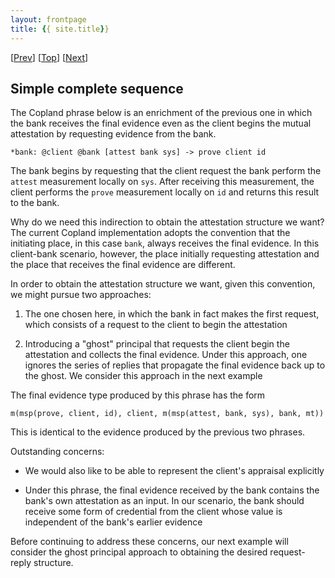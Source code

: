 ```yaml
---
layout: frontpage
title: {{ site.title}}
---
```


\[[Prev](cb_sq)\] \[[Top](../mutual)\] \[[Next](./gcb_sq)\]

## Simple complete sequence

The Copland phrase below is an enrichment of the previous one in which
the bank receives the final evidence even as the client begins the
mutual attestation by requesting evidence from the bank.

```
*bank: @client @bank [attest bank sys] -> prove client id
```

The bank begins by requesting that the client request the bank perform
the `attest` measurement locally on `sys`.  After receiving this
measurement, the client performs the `prove` measurement locally on
`id` and returns this result to the bank.

Why do we need this indirection to obtain the attestation structure we
want?  The current Copland implementation adopts the convention that
the initiating place, in this case `bank`, always receives the final
evidence.  In this client-bank scenario, however, the place initially
requesting attestation and the place that receives the final evidence
are different.

In order to obtain the attestation structure we want, given this
convention, we might pursue two approaches:

1. The one chosen here, in which the bank in fact makes the first
request, which consists of a request to the client to begin the
attestation

2. Introducing a "ghost" principal that requests the client begin the
attestation and collects the final evidence.  Under this approach, one
ignores the series of replies that propagate the final evidence back
up to the ghost.  We consider this approach in the next example

The final evidence type produced by this phrase has the form

    m(msp(prove, client, id), client, m(msp(attest, bank, sys), bank, mt))
    
This is identical to the evidence produced by the previous two phrases.

Outstanding concerns:

* We would also like to be able to represent the client's appraisal
  explicitly

* Under this phrase, the final evidence received by the bank contains
  the bank's own attestation as an input. In our scenario, the bank
  should receive some form of credential from the client whose value
  is independent of the bank's earlier evidence

Before continuing to address these concerns, our next example will
consider the ghost principal approach to obtaining the desired
request-reply structure.
